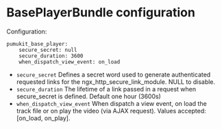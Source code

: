 BasePlayerBundle configuration
==============================

Configuration:

```
pumukit_base_player:
    secure_secret: null
    secure_duration: 3600
    when_dispatch_view_event: on_load
```

* `secure_secret` Defines a secret word used to generate authenticated requested links for the ngx_http_secure_link_module. NULL to disable.
* `secure_duration` The lifetime of a link passed in a request when secure_secret is defined. Default one hour (3600s)
* `when_dispatch_view_event` When dispatch a view event, on load the track file or on play the video (via AJAX request). Values accepted: [on_load, on_play].
